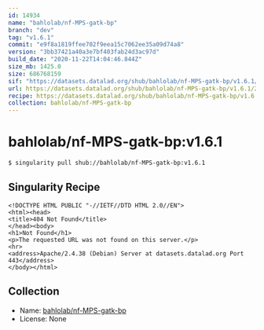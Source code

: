 ```yaml
---
id: 14934
name: "bahlolab/nf-MPS-gatk-bp"
branch: "dev"
tag: "v1.6.1"
commit: "e9f8a1819ffee702f9eea15c7062ee35a09d74a8"
version: "3bb37421a40a3e7bf403fab24d3ac97d"
build_date: "2020-11-22T14:04:46.844Z"
size_mb: 1425.0
size: 686768159
sif: "https://datasets.datalad.org/shub/bahlolab/nf-MPS-gatk-bp/v1.6.1/2020-11-22-e9f8a181-3bb37421/3bb37421a40a3e7bf403fab24d3ac97d.sif"
url: https://datasets.datalad.org/shub/bahlolab/nf-MPS-gatk-bp/v1.6.1/2020-11-22-e9f8a181-3bb37421/
recipe: https://datasets.datalad.org/shub/bahlolab/nf-MPS-gatk-bp/v1.6.1/2020-11-22-e9f8a181-3bb37421/Singularity
collection: bahlolab/nf-MPS-gatk-bp
---
```


# bahlolab/nf-MPS-gatk-bp:v1.6.1

```bash
$ singularity pull shub://bahlolab/nf-MPS-gatk-bp:v1.6.1
```

## Singularity Recipe

```singularity
<!DOCTYPE HTML PUBLIC "-//IETF//DTD HTML 2.0//EN">
<html><head>
<title>404 Not Found</title>
</head><body>
<h1>Not Found</h1>
<p>The requested URL was not found on this server.</p>
<hr>
<address>Apache/2.4.38 (Debian) Server at datasets.datalad.org Port 443</address>
</body></html>
```

## Collection

 - Name: [bahlolab/nf-MPS-gatk-bp](https://github.com/bahlolab/nf-MPS-gatk-bp)
 - License: None

